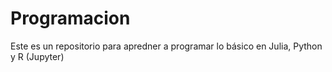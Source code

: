 # Programacion
Este es un repositorio para apredner a programar lo básico en Julia, Python y R (Jupyter)
